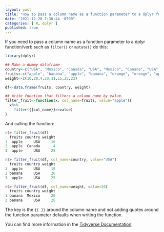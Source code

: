 ```yaml
---
layout: post
title: "How to pass a column name as a function parameter to a dplyr function in R."
date: "2021-12-20 7:30:44 -0700"
categories: [ R, dplyr ]
published: true
---
```


If you need to pass a column name as a function parameter to a dplyr function/verb such as `filter()` or `mutate()` do this: 

```r
library(dplyr)

## Make a dummy dataframe
country<-c("USA", "Mexico", "Canada", "USA", "Mexico", "Canada", "USA", "Mexico")
fruits<-c("apple", "banana", "apple", "banana", "orange", "orange", "apple", "banana")
weight<-c(10,20,4,20,11,15,25,23)

df<-data.frame(fruits, country, weight)

## Write function that filters a column name by value.
filter_fruit<-function(x, col_name=fruits, value="apple"){
  x%>%
    filter({{col_name}}==value)
}
```

And calling the function:

```r
r$> filter_fruit(df)
  fruits country weight
1  apple     USA     10
2  apple  Canada      4
3  apple     USA     25

r$> filter_fruit(df, col_name=country, value="USA")
  fruits country weight
1  apple     USA     10
2 banana     USA     20
3  apple     USA     25

r$> filter_fruit(df, col_name=weight, value=20)
  fruits country weight
1 banana  Mexico     20
2 banana     USA     20
```

The key is the `{{ }}` around the column name and not adding quotes around the function parameter defaults when writing the function. 

You can find more information in the [Tidyverse Documentation](https://dplyr.tidyverse.org/articles/programming.html#indirection-2).



